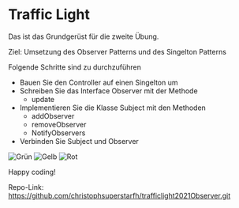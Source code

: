 # Traffic Light

Das ist das Grundgerüst für die zweite Übung.

Ziel: Umsetzung des Observer Patterns und des Singelton Patterns

Folgende Schritte sind zu durchzuführen

* Bauen Sie den Controller auf einen Singelton um
* Schreiben Sie das Interface Observer mit der Methode
    * update  
* Implementieren Sie die Klasse Subject mit den Methoden
    * addObserver
    * removeObserver
    * NotifyObservers
* Verbinden Sie Subject und Observer

![Grün](/pics/greenLight.png)
![Gelb](/pics/yellowLight.png)
![Rot](/pics/redLight.png)

Happy coding!

Repo-Link: https://github.com/christophsuperstarfh/trafficlight2021Observer.git



 
